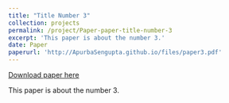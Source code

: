 ```yaml
---
title: "Title Number 3"
collection: projects
permalink: /project/Paper-paper-title-number-3
excerpt: 'This paper is about the number 3.'
date: Paper
paperurl: 'http://ApurbaSengupta.github.io/files/paper3.pdf'
---
```


<a href='http://ApurbaSengupta.github.io/files/paper3.pdf'>Download paper here</a>

This paper is about the number 3.
